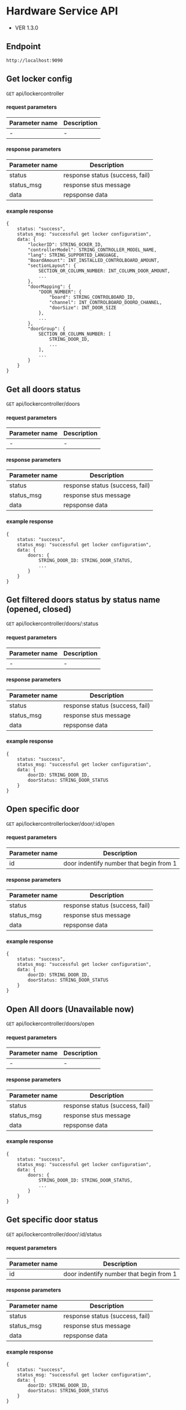 # Hardware Service API
* VER 1.3.0

## Endpoint
`http://localhost:9090`

## Get locker config
`GET` api/lockercontroller
#### request parameters
| Parameter name | Description |
| ------------- | ------------- |
| -  | -  |

#### response parameters
| Parameter name | Description |
| ------------- | ------------- |
| status  | response status (success, fail)  |
| status_msg  | response stus message |
| data  | repsponse data  |

#### example response
```
{
    status: "success",
    status_msg: "successful get locker configuration",
    data: {
        "lockerID": STRING_OCKER_ID,
        "controllerModel": STRING_CONTROLLER_MODEL_NAME,
        "lang": STRING_SUPPORTED_LANGUAGE,
        "BoardAmount": INT_INSTALLED_CONTROLBOARD_AMOUNT,
        "sectionLayout": {
            SECTION_OR_COLUMN_NUMBER: INT_COLUMN_DOOR_AMOUNT,
            ...
        },
        "doorMapping": {
            "DOOR_NUMBER": {
                "board": STRING_CONTROLBOARD_ID,
                "channel": INT_CONTROLBOARD_DOORD_CHANNEL,
                "doorSize": INT_DOOR_SIZE
            },
            ...
        },
        "doorGroup": {
            SECTION_OR_COLUMN_NUMBER: [
                STRING_DOOR_ID,
                ...
            ],
            ...
        }
    }
}

```

## Get all doors status
`GET` api/lockercontroller/doors

#### request parameters
| Parameter name | Description |
| ------------- | ------------- |
| -  | -  |

#### response parameters
| Parameter name | Description |
| ------------- | ------------- |
| status  | response status (success, fail)  |
| status_msg  | response stus message |
| data  | repsponse data  |

#### example response
```
{
    status: "success",
    status_msg: "successful get locker configuration",
    data: {
        doors: {
            STRING_DOOR_ID: STRING_DOOR_STATUS,
            ...
        }
    }
}

```

## Get filtered doors status by status name (opened, closed)
`GET` api/lockercontroller/doors/:status

#### request parameters
| Parameter name | Description |
| ------------- | ------------- |
| -  | -  |

#### response parameters
| Parameter name | Description |
| ------------- | ------------- |
| status  | response status (success, fail)  |
| status_msg  | response stus message |
| data  | repsponse data  |

#### example response
```
{
    status: "success",
    status_msg: "successful get locker configuration",
    data: {
        doorID: STRING_DOOR_ID,
        doorStatus: STRING_DOOR_STATUS
    }
}

```


## Open specific door
`GET` api/lockercontrollerlocker/door/:id/open

#### request parameters
| Parameter name | Description |
| ------------- | ------------- |
| id  | door indentify number that begin from 1 |

#### response parameters
| Parameter name | Description |
| ------------- | ------------- |
| status  | response status (success, fail)  |
| status_msg  | response stus message |
| data  | repsponse data  |

#### example response
```
{
    status: "success",
    status_msg: "successful get locker configuration",
    data: {
        doorID: STRING_DOOR_ID,
        doorStatus: STRING_DOOR_STATUS
    }
}

```


## Open All doors (Unavailable now)
`GET` api/lockercontroller/doors/open

#### request parameters
| Parameter name | Description |
| ------------- | ------------- |
| -  | -  |

#### response parameters
| Parameter name | Description |
| ------------- | ------------- |
| status  | response status (success, fail)  |
| status_msg  | response stus message |
| data  | repsponse data  |

#### example response
```
{
    status: "success",
    status_msg: "successful get locker configuration",
    data: {
        doors: {
            STRING_DOOR_ID: STRING_DOOR_STATUS,
            ...
        }
    }
}

```

## Get specific door status
`GET` api/lockercontroller/door/:id/status

#### request parameters
| Parameter name | Description |
| ------------- | ------------- |
| id  | door indentify number that begin from 1 |

#### response parameters
| Parameter name | Description |
| ------------- | ------------- |
| status  | response status (success, fail)  |
| status_msg  | response stus message |
| data  | repsponse data  |

#### example response
```
{
    status: "success",
    status_msg: "successful get locker configuration",
    data: {
        doorID: STRING_DOOR_ID,
        doorStatus: STRING_DOOR_STATUS
    }
}

```